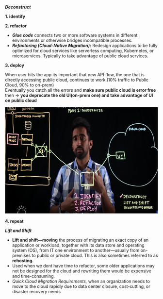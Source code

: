 ***Deconstruct***  

**1. identify**

**2. refactor**  
- ***Glue code*** connects two or more software systems in different environments or otherwise bridges incompatible processes.
- ***Refactoring (Cloud-Native Migration):*** Redesign applications to be fully optimized for cloud services like serverless computing, Kubernetes, or microservices. Typically to take advantage of public cloud services.   

**3. deploy**

When user hits the app its important that new API flow, the one that is directly accessing public cloud, continues to work.(10% traffic to Public Cloud, 90% to on-prem)  
Eventually you catch all the errors and **make sure public cloud is error free** then => **you deprecate the old UI(on-prem one) and take advantage of UI on public cloud**

  
<img src="../Images/Screenshot%202025-02-17%20155109.png" height = 350>

**4. repeat**  

***Lift and Shift***

- **Lift and shift—moving** the process of migrating an exact copy of an application or workload, together with its data store and operating system (OS), from IT one environment to another—usually from on-premises to public or private cloud.
This is also sometimes referred to as **rehosting.**
- Used when we dont have time to refactor, some older applications may not be designed for the cloud and rewriting them would be expensive and time-consuming.
- *Quick Cloud Migration Requirements,* when an organization needs to move to the cloud rapidly due to data center closure, cost-cutting, or disaster recovery needs

